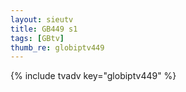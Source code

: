 ```yaml
--- 
layout: sieutv
title: GB449 s1
tags: [GBtv]
thumb_re: globiptv449
---
```

{% include tvadv key="globiptv449" %} 
